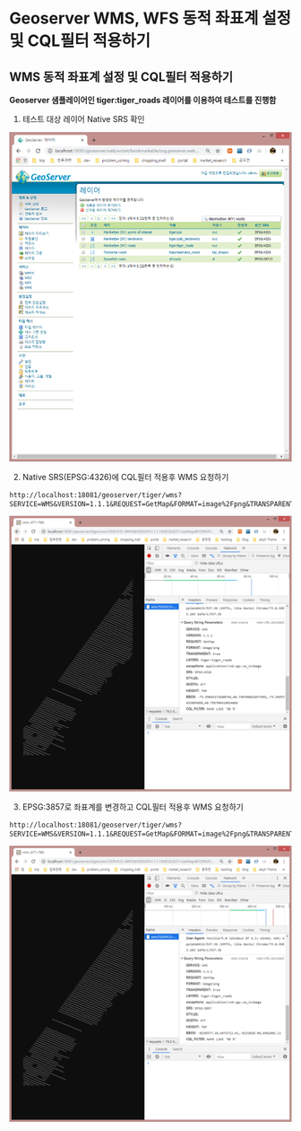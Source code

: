 # Geoserver WMS, WFS 동적 좌표계 설정 및 CQL필터 적용하기

## WMS 동적 좌표계 설정 및 CQL필터 적용하기
__Geoserver 샘플레이어인 tiger:tiger_roads 레이어를 이용하여 테스트를 진행함__

01. 테스트 대상 레이어 Native SRS 확인
<img src='screenshots/tiger_roads.PNG' />

02. Native SRS(EPSG:4326)에 CQL필터 적용후 WMS 요청하기
```
http://localhost:18081/geoserver/tiger/wms?SERVICE=WMS&VERSION=1.1.1&REQUEST=GetMap&FORMAT=image%2Fpng&TRANSPARENT=true&LAYERS=tiger%3Atiger_roads&exceptions=application%2Fvnd.ogc.se_inimage&SRS=EPSG%3A4326&STYLES=&WIDTH=477&HEIGHT=769&BBOX=-73.99043172600746,40.730780661077496,-73.94957453009606,40.796700418024066&CQL_FILTER=NAME%20LIKE%20%27%25E%20%25%27
```
<img src='screenshots/WMS_CQL_4326.PNG' />

03. EPSG:3857로 좌표계를 변경하고 CQL필터 적용후 WMS 요청하기
```
http://localhost:18081/geoserver/tiger/wms?SERVICE=WMS&VERSION=1.1.1&REQUEST=GetMap&FORMAT=image%2Fpng&TRANSPARENT=true&LAYERS=tiger%3Atiger_roads&exceptions=application%2Fvnd.ogc.se_inimage&SRS=EPSG%3A3857&STYLES=&WIDTH=477&HEIGHT=769&BBOX=-8236577.18,4972712.61,-8232028.98,4982401.11&CQL_FILTER=NAME%20LIKE%20%27%25E%20%25%27
```
<img src='screenshots/WMS_CQL_3857.PNG' />
